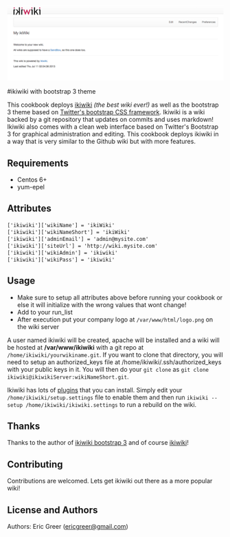 ![ikiwiki chef cookbook](https://raw.githubusercontent.com/integrii/ikiwiki/master/ikiwiki-chef.png)


#ikiwiki with bootstrap 3 theme

This cookbook deploys [ikiwiki](https://ikiwiki.info) _(the best wiki ever!)_ as well as the bootstrap 3 theme based on [Twitter's bootstrap CSS framework](http://getbootstrap.com/).  Ikiwiki is a wiki backed by a git repository that updates on commits and uses markdown!  Ikiwiki also comes with a clean web interface based on Twitter's Bootstrap 3 for graphical administration and editing.  This cookbook deploys ikiwiki in a way that is very similar to the Github wiki but with more features.


Requirements
------------
- Centos 6+
- yum-epel

Attributes
----------


```
['ikiwiki']['wikiName'] = 'ikiWiki'
['ikiwiki']['wikiNameShort'] = 'ikiWiki'
['ikiwiki']['adminEmail'] = 'admin@mysite.com'
['ikiwiki']['siteUrl'] = 'http://wiki.mysite.com'
['ikiwiki']['wikiAdmin'] = 'ikiwiki'
['ikiwiki']['wikiPass'] = 'ikiwiki'
```

Usage
-----
- Make sure to setup all attributes above before running your cookbook or else it will initialize with the wrong values that wont change! 
- Add to your run_list 
- After execution put your company logo at ``/var/www/html/logo.png`` on the wiki server

A user named ikiwiki will be created, apache will be installed and a wiki will be hosted at **/var/www/ikiwiki** with a git repo at ``/home/ikiwiki/yourwikiname.git``.  If you want to clone that directory, you will need to setup an authorized_keys file at /home/ikiwiki/.ssh/authorized_keys with your public keys in it.  You will then do your ``git clone`` as ``git clone ikiwiki@ikiwikiServer:wikiNameShort.git``.

Ikiwiki has lots of [plugins](https://ikiwiki.info/plugins/) that you can install.  Simply edit your ``/home/ikiwiki/setup.settings`` file to enable them and then run ``ikiwiki --setup /home/ikiwiki/ikiwiki.settings`` to run a rebuild on the wiki.

Thanks
------
Thanks to the author of [ikiwiki bootstrap 3](https://github.com/ramseydsilva/ikiwiki-bootstrap-theme) and of course [ikiwiki](https://ikiwiki.info/)!

Contributing
------------
Contributions are welcomed.  Lets get ikiwiki out there as a more popular wiki!

License and Authors
-------------------
Authors: Eric Greer (ericgreer@gmail.com)

